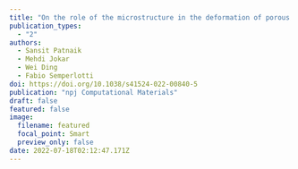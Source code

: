 ```yaml
---
title: "On the role of the microstructure in the deformation of porous solids"
publication_types:
  - "2"
authors:
  - Sansit Patnaik
  - Mehdi Jokar
  - Wei Ding
  - Fabio Semperlotti
doi: https://doi.org/10.1038/s41524-022-00840-5
publication: "npj Computational Materials"
draft: false
featured: false
image:
  filename: featured
  focal_point: Smart
  preview_only: false
date: 2022-07-18T02:12:47.171Z
---
```

